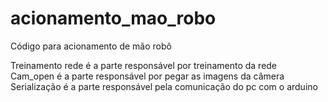 # acionamento_mao_robo
Código para acionamento de mão robô

Treinamento rede é a parte responsável por treinamento da rede  
Cam_open é a parte responsável por pegar as imagens da câmera  
Serialização é a parte responsável pela comunicação do pc com o arduino
